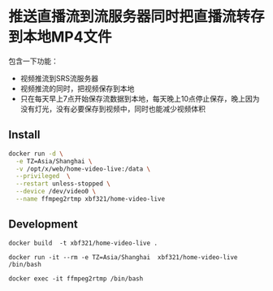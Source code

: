 # 推送直播流到流服务器同时把直播流转存到本地MP4文件

包含一下功能：

* 视频推流到SRS流服务器
* 视频推流的同时，把视频保存到本地
* 只在每天早上7点开始保存流数据到本地，每天晚上10点停止保存，晚上因为没有灯光，没有必要保存到视频中，同时也能减少视频体积

## Install

```bash
docker run -d \
  -e TZ=Asia/Shanghai \
  -v /opt/x/web/home-video-live:/data \
  --privileged  \
  --restart unless-stopped \
  --device /dev/video0 \
  --name ffmpeg2rtmp xbf321/home-video-live
```

## Development

```
docker build  -t xbf321/home-video-live .

docker run -it --rm -e TZ=Asia/Shanghai  xbf321/home-video-live /bin/bash

docker exec -it ffmpeg2rtmp /bin/bash
```